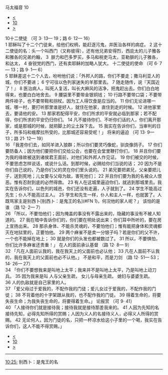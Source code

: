 ﻿





 马太福音 10




* [<](bible/MAT09.md)
* [10](bible/MAT.md)
* [>](bible/MAT11.md)



 
10十二使徒 （可 3· 13— 19；路 6· 12— 16）  
1 耶稣叫了十二个门徒来，给他们权柄，能赶逐污鬼，并医治各样的病症。 
2 这十二使徒的名：头一个叫西门（又称彼得），还有他兄弟安得烈，西庇太的儿子雅各和雅各的兄弟约翰， 
3  腓力和巴多罗买，多马和税吏马太，亚勒腓的儿子雅各，和达太， 
4 奋锐党的西门，还有卖耶稣的加略人犹大。 十二使徒的使命 （可 6· 7— 13；路 9· 1— 6）  
5 耶稣差这十二个人去，吩咐他们说：「外邦人的路，你们不要走；撒马利亚人的城，你们不要进； 
6 宁可往以色列家迷失的羊那里去。 
7 随走随传，说『天国近了！』 
8 医治病人，叫死人复活，叫长大麻风的洁净，把鬼赶出去。你们白白地得来，也要白白地舍去。 
9 腰袋里不要带金银铜钱； 
10 行路不要带口袋；不要带两件褂子，也不要带鞋和拐杖。因为工人得饮食是应当的。 
11 你们无论进哪一城，哪一村，要打听那里谁是好人，就住在他家，直住到走的时候。 
12 进他家里去，要请他的安。 
13 那家若配得平安，你们所求的平安就必临到那家；若不配得，你们所求的平安仍归你们。 
14 凡不接待你们、不听你们话的人，你们离开那家，或是那城的时候，就把脚上的尘土跺下去。 
15 我实在告诉你们，当审判的日子，所多玛和蛾摩拉所受的，比那城还容易受呢！」 将来的逼迫 （可 13· 9— 13；路 21· 12— 19）  
16 「我差你们去，如同羊进入狼群；所以你们要灵巧像蛇，驯良像鸽子。 
17 你们要防备人；因为他们要把你们交给公会，也要在会堂里鞭打你们， 
18 并且你们要为我的缘故被送到诸侯君王面前，对他们和外邦人作见证。 
19 你们被交的时候，不要思虑怎样说话，或说什么话。到那时候，必赐给你们当说的话； 
20 因为不是你们自己说的，乃是你们父的灵在你们里头说的。 
21 弟兄要把弟兄，父亲要把儿子，送到死地；儿女要与父母为敌，害死他们； 
22 并且你们要为我的名被众人恨恶。惟有忍耐到底的必然得救。 
23 有人在这城里逼迫你们，就逃到那城里去。我实在告诉你们，以色列的城邑，你们还没有走遍，人子就到了。 
24 学生不能高过先生；仆人不能高过主人。 
25 学生和先生一样，仆人和主人一样，也就罢了。人既骂家主是别西卜[别西卜：是鬼王的名](#FN 1)，何况他的家人呢？」 该怕的是谁 （路 12· 2— 7）  
26 「所以，不要怕他们；因为掩盖的事没有不露出来的，隐藏的事没有不被人知道的。 
27 我在暗中告诉你们的，你们要在明处说出来；你们耳中所听的，要在房上宣扬出来。 
28 那杀身体、不能杀灵魂的，不要怕他们；惟有能把身体和灵魂都灭在地狱里的，正要怕他。 
29 两个麻雀不是卖一分银子吗？若是你们的父不许，一个也不能掉在地上； 
30 就是你们的头发也都被数过了。 
31 所以，不要惧怕，你们比许多麻雀还贵重！」 在人的面前承认基督 （路 12· 8— 9）  
32 「凡在人面前认我的，我在我天上的父面前也必认他； 
33 凡在人面前不认我的，我在我天上的父面前也必不认他。」 不是和平，而是刀剑 （路 12· 51— 53； 14· 26— 27）  
34 「你们不要想我来是叫地上太平；我来并不是叫地上太平，乃是叫地上动刀兵。 
35 因为我来是叫 人与父亲生疏， 女儿与母亲生疏， 媳妇与婆婆生疏。  
36 人的仇敌就是自己家里的人。  
37 「爱父母过于爱我的，不配作我的门徒；爱儿女过于爱我的，不配作我的门徒； 
38 不背着他的十字架跟从我的，也不配作我的门徒。 
39 得着生命的，将要失丧生命；为我失丧生命的，将要得着生命。」 论报赏 （可 9· 41）  
40 「人接待你们就是接待我；接待我就是接待那差我来的。 
41 人因为先知的名接待先知，必得先知所得的赏赐；人因为义人的名接待义人，必得义人所得的赏赐。 
42 无论何人，因为门徒的名，只把一杯凉水给这小子里的一个喝，我实在告诉你们，这人不能不得赏赐。」 
* [<](bible/MAT09.md)
* [10](bible/MAT.md)
* [>](bible/MAT11.md)





---


[10:25:](#V25)
别西卜：是鬼王的名




---










